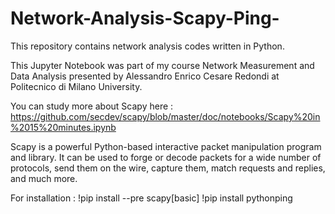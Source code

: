 # Network-Analysis-Scapy-Ping-
This repository contains network analysis codes written in Python.

This Jupyter Notebook was part of my course Network Measurement and Data Analysis presented by Alessandro Enrico Cesare Redondi at Politecnico di Milano University.

You can study more about Scapy here :
https://github.com/secdev/scapy/blob/master/doc/notebooks/Scapy%20in%2015%20minutes.ipynb

Scapy is a powerful Python-based interactive packet manipulation program and library. It can be used to forge or decode packets for a wide number of protocols, send them on the wire, capture them, match requests and replies, and much more.

For installation :
!pip install --pre scapy[basic]
!pip install pythonping

